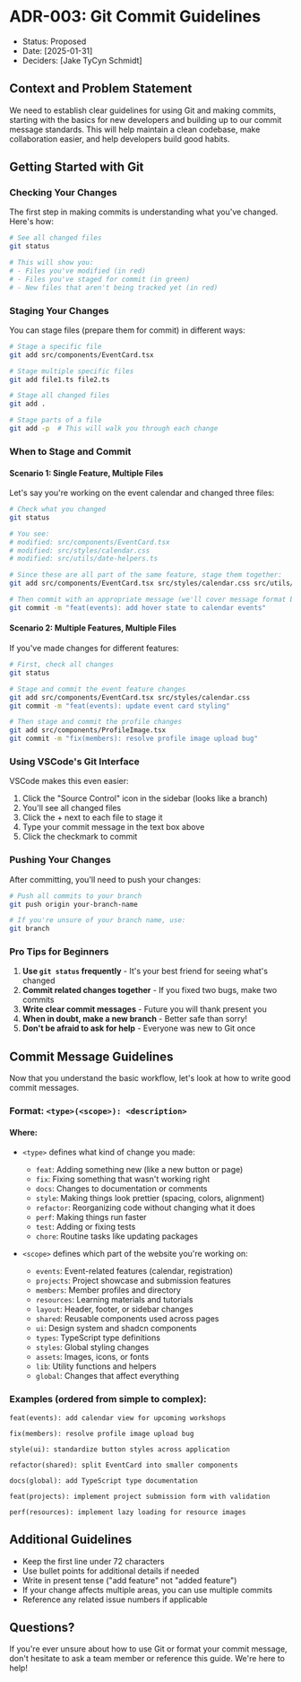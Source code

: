 # ADR-003: Git Commit Guidelines

- Status: Proposed
- Date: [2025-01-31]
- Deciders: [Jake TyCyn Schmidt]

## Context and Problem Statement

We need to establish clear guidelines for using Git and making commits, starting with the basics for new developers and building up to our commit message standards. This will help maintain a clean codebase, make collaboration easier, and help developers build good habits.

## Getting Started with Git

### Checking Your Changes

The first step in making commits is understanding what you've changed. Here's how:

```bash
# See all changed files
git status

# This will show you:
# - Files you've modified (in red)
# - Files you've staged for commit (in green)
# - New files that aren't being tracked yet (in red)
```

### Staging Your Changes

You can stage files (prepare them for commit) in different ways:

```bash
# Stage a specific file
git add src/components/EventCard.tsx

# Stage multiple specific files
git add file1.ts file2.ts

# Stage all changed files
git add .

# Stage parts of a file
git add -p  # This will walk you through each change
```

### When to Stage and Commit

#### Scenario 1: Single Feature, Multiple Files

Let's say you're working on the event calendar and changed three files:

```bash
# Check what you changed
git status

# You see:
# modified: src/components/EventCard.tsx
# modified: src/styles/calendar.css
# modified: src/utils/date-helpers.ts

# Since these are all part of the same feature, stage them together:
git add src/components/EventCard.tsx src/styles/calendar.css src/utils/date-helpers.ts

# Then commit with an appropriate message (we'll cover message format below):
git commit -m "feat(events): add hover state to calendar events"
```

#### Scenario 2: Multiple Features, Multiple Files

If you've made changes for different features:

```bash
# First, check all changes
git status

# Stage and commit the event feature changes
git add src/components/EventCard.tsx src/styles/calendar.css
git commit -m "feat(events): update event card styling"

# Then stage and commit the profile changes
git add src/components/ProfileImage.tsx
git commit -m "fix(members): resolve profile image upload bug"
```

### Using VSCode's Git Interface

VSCode makes this even easier:

1. Click the "Source Control" icon in the sidebar (looks like a branch)
2. You'll see all changed files
3. Click the + next to each file to stage it
4. Type your commit message in the text box above
5. Click the checkmark to commit

### Pushing Your Changes

After committing, you'll need to push your changes:

```bash
# Push all commits to your branch
git push origin your-branch-name

# If you're unsure of your branch name, use:
git branch
```

### Pro Tips for Beginners

1. **Use `git status` frequently** - It's your best friend for seeing what's changed
2. **Commit related changes together** - If you fixed two bugs, make two commits
3. **Write clear commit messages** - Future you will thank present you
4. **When in doubt, make a new branch** - Better safe than sorry!
5. **Don't be afraid to ask for help** - Everyone was new to Git once

## Commit Message Guidelines

Now that you understand the basic workflow, let's look at how to write good commit messages.

### Format: `<type>(<scope>): <description>`

#### Where:

- `<type>` defines what kind of change you made:

  - `feat`: Adding something new (like a new button or page)
  - `fix`: Fixing something that wasn't working right
  - `docs`: Changes to documentation or comments
  - `style`: Making things look prettier (spacing, colors, alignment)
  - `refactor`: Reorganizing code without changing what it does
  - `perf`: Making things run faster
  - `test`: Adding or fixing tests
  - `chore`: Routine tasks like updating packages

- `<scope>` defines which part of the website you're working on:
  - `events`: Event-related features (calendar, registration)
  - `projects`: Project showcase and submission features
  - `members`: Member profiles and directory
  - `resources`: Learning materials and tutorials
  - `layout`: Header, footer, or sidebar changes
  - `shared`: Reusable components used across pages
  - `ui`: Design system and shadcn components
  - `types`: TypeScript type definitions
  - `styles`: Global styling changes
  - `assets`: Images, icons, or fonts
  - `lib`: Utility functions and helpers
  - `global`: Changes that affect everything

### Examples (ordered from simple to complex):

```
feat(events): add calendar view for upcoming workshops

fix(members): resolve profile image upload bug

style(ui): standardize button styles across application

refactor(shared): split EventCard into smaller components

docs(global): add TypeScript type documentation

feat(projects): implement project submission form with validation

perf(resources): implement lazy loading for resource images
```

## Additional Guidelines

- Keep the first line under 72 characters
- Use bullet points for additional details if needed
- Write in present tense ("add feature" not "added feature")
- If your change affects multiple areas, you can use multiple commits
- Reference any related issue numbers if applicable

## Questions?

If you're ever unsure about how to use Git or format your commit message, don't hesitate to ask a team member or reference this guide. We're here to help!
